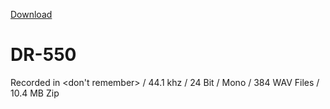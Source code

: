 [Download](https://ln5.sync.com/dl/66a954e70#bdvz6xjn-8znyaaih-uwucjvku-5v9v78us)

# DR-550
Recorded in <don't remember> / 44.1 khz / 24 Bit / Mono / 384 WAV Files / 10.4 MB Zip
